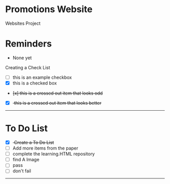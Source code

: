 # Promotions Website
Websites Project

# Reminders
- None yet

Creating a Check List
- [ ] this is an example checkbox
- [x] this is a checked box
- <del> [x] this is a crossed out item that looks odd </del>
- [x] <del> this is a crossed out item that looks better </del>

---

# To Do List
- [x] <del> Create a To Do List </del>
- [ ] Add more items from the paper
- [ ] complete the learning.HTML repository
- [ ] find A Image
- [ ] pass
- [ ] don't fail
---
